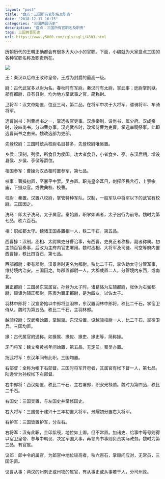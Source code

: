 ```yaml
---
layout: "post"
title: "盘点：三国所有官职名及职责"
date: "2018-12-17 16:15"
categories: "三国两晋历史"
description: "盘点：三国所有官职名及职责"
tags: 三国两晋历史
url: https://www.y5000.com/zgls/sglj/4303.html
---
```






历朝历代的王朝正确都会有很多大大小小的官职。下面，小编就为大家盘点三国的各种官职名称及职责所在。

![](https://img.y5000.com/uploads/allimg/161101/6-161101152A51T.jpg)

王：秦汉以后帝王改称皇帝，王成为封爵的最高一级。

尉：古代武官多以尉为名。春秋时有军尉。秦汉时有太尉，掌武事；廷尉掌刑狱。郡有都尉，县有县尉，均为地方掌武事之官，简称尉。

卫将军：汉文帝始置，位亚三司，第二品。在将军中次于大将军、骠骑将军、车骑将军。

选曹尚书：列曹尚书之一，掌选拔官吏事。汉承秦制，设尚书，属少府。汉成帝时，设四尚书，分四曹办事。汉光武帝时，改常侍曹为吏曹，掌选举祠祭事。此即选曹尚书之由来。魏改选部为吏部。

先登校尉：三国时统兵校尉名目甚多，先登校尉唯吴置。

乡侯：汉制，列侯，所食县为侯国。功大者食县，小者食乡、亭。东汉后期，增设县侯、乡侯、亭侯等爵位。

相国参军：曹操为汉丞相时置参军，第七品。

校事：曹操初置，至嘉平中罢。吴亦置。职充皇帝耳目，刺探臣民言行，上察宗庙，下摄众官。或做典校、校曹。

校尉：秦置。汉置八校尉，掌管特种军队。汉制，一般军队中将军以下的武官有校尉。三国因之。

洗马：即太子洗马。太子属官。秦始置，职掌如谒者，太子出行为前导。魏时为第七品，秩六百石。

相：职如郡太守。魏诸王国各置相一人，秩二千石，第五品。

西曹掾：汉制，丞相、太尉属吏分曹治事，有西曹。吏员正者称掾，副者称属。初主领百官奏事，后改为主府内官吏署用。魏时丞相、大将军及司徒、司空等府内置西曹掾，秩比四百石，第七品。

西部都尉：秦有郡尉，汉景帝时更名为都尉，秩比二千石，掌佐助太守分管军事，维持境内治安。三国因之。每郡置都尉一人，大郡或置二人，分管境内东西，或南北。

翼正都尉：三国吴东宫属官。孙登为太子时，诸葛恪为左辅都尉，张休为右弼都尉，顾谭为辅正都尉，陈表为翼正都尉，是为四友，以佐太子。

羽林中郎将：汉宣帝始以中郎将监羽林，东汉置羽林中郎将，秩比二千石，掌宿卫侍从。魏时为第五品，秩比二千石，主羽林郎。

越骑校尉：汉武帝始置，掌越骑。东汉沿置，设越骑校尉一人，比二千石，掌宿卫兵。三国均置。

掾：古代属官的通称。如掾属、掾佐、掾吏、掾史等，简称掾。

牙门将军：魏文帝黄初年间始置，第五品，无定员。蜀吴亦置。

扬武将军：东汉年间有此职，三国均置。

右部督：全称为帐下右部督。三国时将军开府者，其属官有帐下督一人，第七品。陆逊曾为孙权帐下右部督。

右中郎将：西汉始置，秩比二千石、主右署郎，职隶光禄勋。魏时为第四品，秩比二千石。

右国史：三国吴置，与左国史并掌修国史。

右大将军：三国蜀于建兴十三年初置大将军。景耀初分置右大将军。

右护军：三国皆置护军，分左右。

右将军：汉有此职，金印紫绶，地位如上卿，但不常置。加诸吏、给事中等号则得以宿卫皇帝、参与中朝议、决定军国大事，再领尚书事则负责实际政务。魏时为第三品，有官属。

议郎：郎中令的属官，为郎官中地位较高者，秩六百石，掌顾问应对，无常员，三国沿置。

议曹从事：两汉的州刺史或州牧的属官，有从事史或从事若干人，分司州政。
